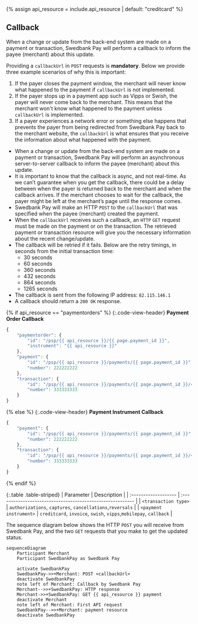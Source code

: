 {% assign api_resource = include.api_resource | default: "creditcard" %}

## Callback

When a change or update from the back-end system are made on a payment or
transaction, Swedbank Pay will perform a callback to inform the payee (merchant)
about this update.

Providing a `callbackUrl` in `POST` requests is **mandatory**. Below we provide
three example scenarios of why this is important:

1.  If the payer closes the payment window, the merchant will never know what
    happened to the payment if `callbackUrl` is not implemented.
2.  If the payer stops up in a payment app such as Vipps or Swish, the payer
    will never come back to the merchant. This means that the merchant won't
    know what happened to the payment unless `callbackUrl` is implemented.
3.  If a payer experiences a network error or something else happens that
    prevents the payer from being redirected from Swedbank Pay back to the
    merchant website, the `callbackUrl` is what ensures that you receive the
    information about what happened with the payment.

*   When a change or update from the back-end system are made on a payment or
    transaction, Swedbank Pay will perform an asynchronous server-to-server
    callback to inform the payee (merchant) about this update.
*   It is important to know that the callback is async, and not real-time. As we
    can’t guarantee when you get the callback, there could be a delay between
    when the payer is returned back to the merchant and when the callback
    arrives. If the merchant chooses to wait for the callback, the payer might
    be left at the merchant’s page until the response comes.
*   Swedbank Pay will make an HTTP `POST` to the `callbackUrl` that was
    specified when the payee (merchant) created the payment.
*   When the `callbackUrl` receives such a callback, an `HTTP` `GET` request
    must be made on the payment or on the transaction. The retrieved payment or
    transaction resource will give you the necessary information about the
    recent change/update.
*   The callback will be retried if it fails. Below are the retry timings, in
    seconds from the initial transaction time:
    *   30 seconds
    *   60 seconds
    *   360 seconds
    *   432 seconds
    *   864 seconds
    *   1265 seconds
*   The callback is sent from the following IP address: `82.115.146.1`
*   A callback should return a `200 OK` response.

{% if api_resource == "paymentorders" %}
{:.code-view-header}
**Payment Order Callback**

```js
{
    "paymentorder": {
        "id": "/psp/{{ api_resource }}/{{ page.payment_id }}",
        "instrument": "{{ api_resource }}"
    },
    "payment": {
        "id": "/psp/{{ api_resource }}/payments/{{ page.payment_id }}",
        "number": 222222222
    },
    "transaction": {
        "id": "/psp/{{ api_resource }}/payments/{{ page.payment_id }}/<transaction type>/{{ page.transaction_id }}",
        "number": 333333333
    }
}
```

{% else %}
{:.code-view-header}
**Payment Instrument Callback**

```js
{
    "payment": {
        "id": "/psp/{{ api_resource }}/payments/{{ page.payment_id }}",
        "number": 222222222
    },
    "transaction": {
        "id": "/psp/{{ api_resource }}/payments/{{ page.payment_id }}/<transaction type>/{{ page.transaction_id }}",
        "number": 333333333
    }
}
```

{% endif %}

{:.table .table-striped}
| Parameter            | Description                                                |
| :------------------- | :--------------------------------------------------------- |
| `<transaction type>` | `authorizations`, `captures`, `cancellations`,`reversals` |
| `<payment instrument>` | `creditcard`, `invoice`, `swish`, `vipps`,`mobilepay`, `callback` |

The sequence diagram below shows the HTTP `POST` you will receive from Swedbank
Pay, and the two `GET` requests that you make to get the updated status.

```mermaid
sequenceDiagram
    Participant Merchant
    Participant SwedbankPay as Swedbank Pay

    activate SwedbankPay
    SwedbankPay->>+Merchant: POST <callbackUrl>
    deactivate SwedbankPay
    note left of Merchant: Callback by Swedbank Pay
    Merchant-->>+SwedbankPay: HTTP response
    Merchant->>+SwedbankPay: GET {{ api_resource }} payment
    deactivate Merchant
    note left of Merchant: First API request
    SwedbankPay-->>+Merchant: payment resource
    deactivate SwedbankPay
```
